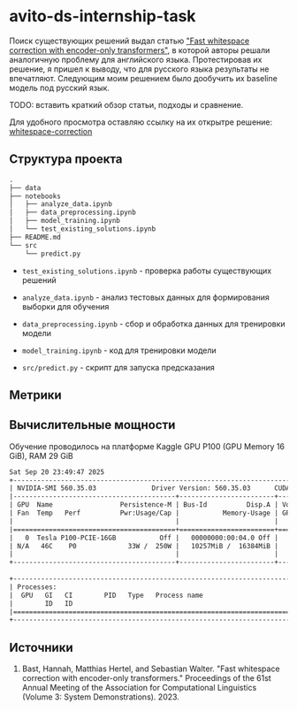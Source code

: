 # avito-ds-internship-task

Поиск существующих решений выдал статью ["Fast whitespace correction with encoder-only transformers"](https://aclanthology.org/2023.acl-demo.37.pdf), в которой авторы решали аналогичную проблему для английского языка. Протестировав их решение, я пришел к выводу, что для русского языка результаты не впечатляют. Следующим моим решением было дообучить их baseline модель под русский язык.

TODO: вставить краткий обзор статьи, подходы и сравнение.

Для удобного просмотра оставляю ссылку на их открытре решение:
[whitespace-correction](https://github.com/ad-freiburg/whitespace-correction)

## Структура проекта

```txt
.
├── data
├── notebooks
│   ├── analyze_data.ipynb
│   ├── data_preprocessing.ipynb
│   ├── model_training.ipynb
│   └── test_existing_solutions.ipynb
├── README.md
└── src
    └── predict.py
```

- `test_existing_solutions.ipynb` - проверка работы существующих решений

- `analyze_data.ipynb` - анализ тестовых данных для формирования выборки для обучения

- `data_preprocessing.ipynb` - сбор и обработка данных для тренировки модели

- `model_training.ipynb` - код для тренировки модели

- `src/predict.py` - скрипт для запуска предсказания

## Метрики

## Вычислительные мощности 

Обучение проводилось на платформе Kaggle GPU P100 (GPU Memory 16 GiB), RAM 29 GiB

```txt
Sat Sep 20 23:49:47 2025       
+-----------------------------------------------------------------------------------------+
| NVIDIA-SMI 560.35.03              Driver Version: 560.35.03      CUDA Version: 12.6     |
|-----------------------------------------+------------------------+----------------------+
| GPU  Name                 Persistence-M | Bus-Id          Disp.A | Volatile Uncorr. ECC |
| Fan  Temp   Perf          Pwr:Usage/Cap |           Memory-Usage | GPU-Util  Compute M. |
|                                         |                        |               MIG M. |
|=========================================+========================+======================|
|   0  Tesla P100-PCIE-16GB           Off |   00000000:00:04.0 Off |                    0 |
| N/A   46C    P0             33W /  250W |   10257MiB /  16384MiB |      0%      Default |
|                                         |                        |                  N/A |
+-----------------------------------------+------------------------+----------------------+
                                                                                         
+-----------------------------------------------------------------------------------------+
| Processes:                                                                              |
|  GPU   GI   CI        PID   Type   Process name                              GPU Memory |
|        ID   ID                                                               Usage      |
|=========================================================================================|
+-----------------------------------------------------------------------------------------+
```

## Источники

1. Bast, Hannah, Matthias Hertel, and Sebastian Walter. "Fast whitespace correction with encoder-only transformers." Proceedings of the 61st Annual Meeting of the Association for Computational Linguistics (Volume 3: System Demonstrations). 2023.